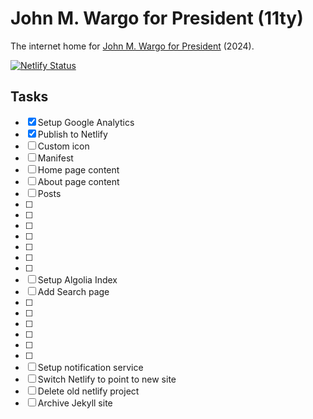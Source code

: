 # John M. Wargo for President (11ty)

The internet home for [John M. Wargo for President](https://wargo2024.com) (2024).

[![Netlify Status](https://api.netlify.com/api/v1/badges/24347911-99ed-4e69-b158-c2d787dad82a/deploy-status)](https://app.netlify.com/sites/wargo2024/deploys)

## Tasks

* [x] Setup Google Analytics
* [x] Publish to Netlify
* [ ] Custom icon 
* [ ] Manifest
* [ ] Home page content
* [ ] About page content
* [ ] Posts
* [ ] 
* [ ] 
* [ ] 
* [ ] 
* [ ] 
* [ ] 
* [ ] 
* [ ] Setup Algolia Index
* [ ] Add Search page
* [ ] 
* [ ] 
* [ ] 
* [ ] 
* [ ] 
* [ ] 
* [ ] Setup notification service
* [ ] Switch Netlify to point to new site
* [ ] Delete old netlify project
* [ ] Archive Jekyll site